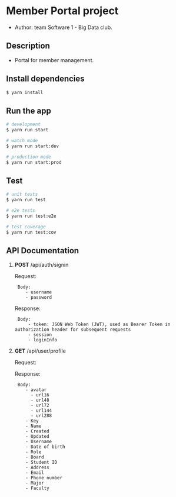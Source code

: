 # Member Portal project
- Author: team Software 1 - Big Data club.

## Description
- Portal for member management.

## Install dependencies

```bash
$ yarn install
```

## Run the app

```bash
# development
$ yarn run start

# watch mode
$ yarn run start:dev

# production mode
$ yarn run start:prod
```

## Test

```bash
# unit tests
$ yarn run test

# e2e tests
$ yarn run test:e2e

# test coverage
$ yarn run test:cov
```

## API Documentation

1. **POST** /api/auth/signin
   
    Request:

        Body:
           - username
           - password

    Response:

        Body:
            - token: JSON Web Token (JWT), used as Bearer Token in authorization header for subsequent requests
            - session
            - loginInfo

2. **GET** /api/user/profile

    Request:

    Response:
        
        Body:
           - avatar
             - url16
             - url48
             - url72
             - url144
             - url288
           - Key
           - Name
           - Created
           - Updated
           - Username
           - Date of birth
           - Role
           - Board
           - Student ID
           - Address
           - Email
           - Phone number
           - Major
           - Faculty

